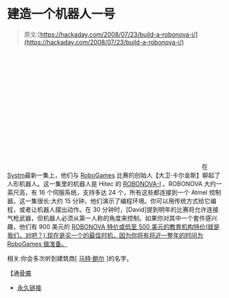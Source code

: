 # 建造一个机器人一号

> 原文:[https://hackaday.com/2008/07/23/build-a-robonova-i/](https://hackaday.com/2008/07/23/build-a-robonova-i/)

<object width="450" height="273"><param name="movie" value="http://bitcast-a.bitgravity.com/revision3/swf/rev3_player.swf?AutoPlay=off&amp;Buffer=120&amp;File=http://www.podtrac.com/pts/redirect.flv/bitcast-a.bitgravity.com/revision3/flv/systm/0061/systm--0061--robogamesV2--800kbps.flv&amp;ScrubMode=advanced&amp;Thumb=http://bitcast-a.bitgravity.com/revision3/thumbs/systm--0061--robogamesV2--thumb.jpg&amp;DefaultRatio=0.56&amp;PostRoll=http://bitcast-a.bitgravity.com/revision3/flv/sponsors/Go_Daddy_Sandwich_v.3--800kbps.flv&amp;AutoSize=off"><param name="base" value="http://bitcast-a.bitgravity.com/revision3/swf/"><param name="loop" value="false"><param name="quality" value="high"><param name="bgcolor" value="#171717"><param name="allowScriptAccess" value="sameDomain"><param name="allowFullScreen" value="true"></object>
在[Systm](http://revision3.com/systm/robogamesV2/)最新一集上，他们与 [RoboGames](http://robogames.net/) 比赛的创始人【大卫·卡尔金斯】聊起了人形机器人。这一集里的机器人是 Hitec 的 [ROBONOVA-I](http://www.robonova.com/manager/product.php) 。ROBONOVA 大约一英尺高，有 16 个伺服系统，支持多达 24 个，所有这些都连接到一个 Atmel 控制器。这一集很长:大约 15 分钟，他们演示了编程环境。你可以用传统方式给它编程，或者让机器人摆出动作。在 30 分钟时，[David]提到明年的比赛将允许连接气枪武器，但机器人必须从第一人称的角度来控制。如果你对其中一个套件感兴趣，他们有 900 美元的 [ROBONOVA 特价或低至 500 美元的教育机构特价(就是我们，对吧？).现在是买一个的最佳时机，因为你将有将近一整年的时间为 RoboGames 做准备。](http://robogames.net/buy-rn1.php)

相关:你会多次听到建筑商[ [马特·鲍尔](http://www.bauerindependents.com/) ]的名字。

【通[骨瘤](http://www.botjunkie.com/2008/07/23/david-calkins-on-humanoid-robotics/)

*   [永久链接](http://revision3.com/systm/robogamesV2/)